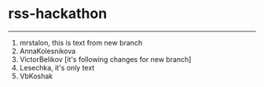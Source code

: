 # rss-hackathon

---

1. mrstalon, this is text from new branch
2. AnnaKolesnikova
3. VictorBelikov [it's following changes for new branch]
4. Lesechka, it's only text
5. VbKoshak
